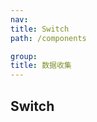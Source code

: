 ```yaml
---
nav:
title: Switch
path: /components

group:
title: 数据收集
---
```


## Switch

<API src="switch.tsx"></API>
